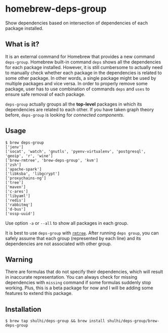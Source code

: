 homebrew-deps-group
===================

 Show dependencies based on intersection of dependencies of each package installed.

 What is it?
------------
 It is an external command for Homebrew that provides a new command `deps-group`. Homebrew built-in command `deps` shows all the dependencies for each package installed. However, it is still cumbersome to actually need to manually check whether each package in the dependencies is related to some other package. In other words, a single package might be used by multiple packages and vice versa. In order to properly remove some package, user has to use combination of commands `deps` and `uses` to ensure safe removal of each package.

 `deps-group` actually groups all the **top-level** packages in which its dependencies are related to each other. If you have taken graph theory before, `deps-group` is looking for *connected components*.

Usage
-----------
```
$ brew deps-group
['jenv']
['socat', 'watch', 'gnutls', 'pyenv-virtualenv', 'postgresql', 'geoip', 'r', 'wine']
['brew-rmtree', 'brew-deps-group', 'kvm']
['zsh']
['apache-spark']
['libksba', 'libgcrypt']
['proxychains-ng']
['tree']
['maven']
['c-ares']
['libyaml']
['redis']
['rabbitmq']
['d-bus']
['ossp-uuid']
```

Use option `-a` or `--all` to show all packages in each group.

It is best to use `deps-group` with [`rmtree`](https://github.com/beeftornado/homebrew-rmtree). After running `deps group`, you can safely assume that each group (represented by each line) and its dependencies are not associated with other group.

Warning
-----------

There are formulas that do not specify their dependencies, which will result in inaccurate representation. You can always check for missing dependencies with `missing` command if some formulas suddenly stop working. Plus, this is a beta package for now and I will be adding some features to extend this package.

Installation
-----------

```
$ brew tap shulhi/deps-group && brew install shulhi/deps-group/brew-deps-group
```

